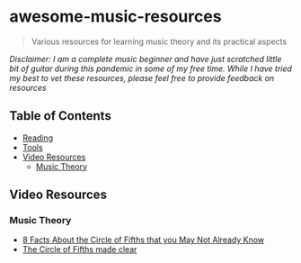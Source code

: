 # awesome-music-resources
> Various resources for learning music theory and its practical aspects

_Disclaimer: I am a complete music beginner and
have just scratched little bit of guitar during
this pandemic in some of my free time. While I
have tried my best to vet these resources, please
feel free to provide feedback on resources_

## Table of Contents

- [Reading](#reading)
- [Tools](#tools)
- [Video Resources](#video-resources)
  - [Music Theory](#music-theory)

## Video Resources

### Music Theory

- [8 Facts About the Circle of Fifths that you May Not Already Know](https://www.youtube.com/watch?v=50CpDZvTWks)
- [The Circle of Fifths made clear](https://www.youtube.com/watch?v=_UxzDjU3-hM)
